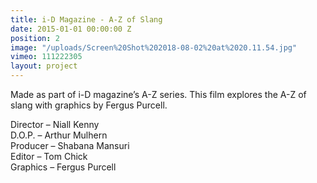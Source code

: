 ```yaml
---
title: i-D Magazine - A-Z of Slang
date: 2015-01-01 00:00:00 Z
position: 2
image: "/uploads/Screen%20Shot%202018-08-02%20at%2020.11.54.jpg"
vimeo: 111222305
layout: project
---
```


Made as part of i-D magazine’s A-Z series. This film explores the A-Z of slang with graphics by Fergus Purcell.

Director – Niall Kenny  
D.O.P. – Arthur Mulhern  
Producer – Shabana Mansuri  
Editor – Tom Chick  
Graphics – Fergus Purcell  